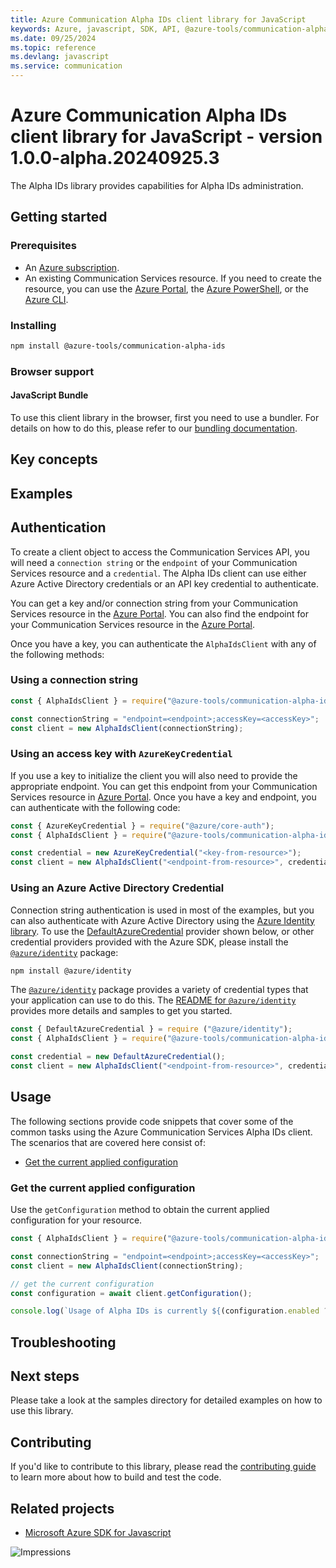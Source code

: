 ```yaml
---
title: Azure Communication Alpha IDs client library for JavaScript
keywords: Azure, javascript, SDK, API, @azure-tools/communication-alpha-ids, communication
ms.date: 09/25/2024
ms.topic: reference
ms.devlang: javascript
ms.service: communication
---
```

# Azure Communication Alpha IDs client library for JavaScript - version 1.0.0-alpha.20240925.3 


The Alpha IDs library provides capabilities for Alpha IDs administration.

## Getting started

### Prerequisites

- An [Azure subscription][azure_sub].
- An existing Communication Services resource. If you need to create the resource, you can use the [Azure Portal][azure_portal], the [Azure PowerShell][azure_powershell], or the [Azure CLI][azure_cli].

### Installing

```bash
npm install @azure-tools/communication-alpha-ids
```

### Browser support

#### JavaScript Bundle

To use this client library in the browser, first you need to use a bundler. For details on how to do this, please refer to our [bundling documentation](https://aka.ms/AzureSDKBundling).

## Key concepts

## Examples

## Authentication

To create a client object to access the Communication Services API, you will need a `connection string` or the `endpoint` of your Communication Services resource and a `credential`. The Alpha IDs client can use either Azure Active Directory credentials or an API key credential to authenticate.

You can get a key and/or connection string from your Communication Services resource in the [Azure Portal][azure_portal]. You can also find the endpoint for your Communication Services resource in the [Azure Portal][azure_portal].

Once you have a key, you can authenticate the `AlphaIdsClient` with any of the following methods:

### Using a connection string

```javascript
const { AlphaIdsClient } = require("@azure-tools/communication-alpha-ids");

const connectionString = "endpoint=<endpoint>;accessKey=<accessKey>";
const client = new AlphaIdsClient(connectionString);
```

### Using an access key with `AzureKeyCredential`

If you use a key to initialize the client you will also need to provide the appropriate endpoint. You can get this endpoint from your Communication Services resource in [Azure Portal][azure_portal]. Once you have a key and endpoint, you can authenticate with the following code:

```javascript
const { AzureKeyCredential } = require("@azure/core-auth");
const { AlphaIdsClient } = require("@azure-tools/communication-alpha-ids");

const credential = new AzureKeyCredential("<key-from-resource>");
const client = new AlphaIdsClient("<endpoint-from-resource>", credential);
```

### Using an Azure Active Directory Credential

Connection string authentication is used in most of the examples, but you can also authenticate with Azure Active Directory using the [Azure Identity library][azure_identity]. To use the [DefaultAzureCredential][defaultazurecredential] provider shown below, or other credential providers provided with the Azure SDK, please install the [`@azure/identity`][azure_identity] package:

```bash
npm install @azure/identity
```

The [`@azure/identity`][azure_identity] package provides a variety of credential types that your application can use to do this. The [README for `@azure/identity`][azure_identity_readme] provides more details and samples to get you started.

```javascript
const { DefaultAzureCredential } = require ("@azure/identity");
const { AlphaIdsClient } = require("@azure-tools/communication-alpha-ids");

const credential = new DefaultAzureCredential();
const client = new AlphaIdsClient("<endpoint-from-resource>", credential);
```

## Usage

The following sections provide code snippets that cover some of the common tasks using the Azure Communication Services Alpha IDs client. The scenarios that are covered here consist of:

- [Get the current applied configuration](#get-the-current-applied-configuration)

### Get the current applied configuration
Use the `getConfiguration` method to obtain the current applied configuration for your resource.

```javascript
const { AlphaIdsClient } = require("@azure-tools/communication-alpha-ids");

const connectionString = "endpoint=<endpoint>;accessKey=<accessKey>";
const client = new AlphaIdsClient(connectionString);

// get the current configuration
const configuration = await client.getConfiguration();

console.log(`Usage of Alpha IDs is currently ${(configuration.enabled ? "enabled" : "disabled")}`);
```

## Troubleshooting

## Next steps

Please take a look at the samples directory for detailed examples on how to use this library.

## Contributing

If you'd like to contribute to this library, please read the [contributing guide](https://github.com/Azure/azure-sdk-for-js/blob/main/CONTRIBUTING.md) to learn more about how to build and test the code.

## Related projects

- [Microsoft Azure SDK for Javascript](https://github.com/Azure/azure-sdk-for-js)

[azure_cli]: /cli/azure
[azure_sub]: https://azure.microsoft.com/free/
[azure_portal]: https://portal.azure.com
[azure_powershell]: /powershell/module/az.communication/new-azcommunicationservice
[defaultazurecredential]: https://github.com/Azure/azure-sdk-for-js/tree/main/sdk/identity/identity#defaultazurecredential
[azure_identity]: https://github.com/Azure/azure-sdk-for-js/tree/main/sdk/identity/identity
[azure_identity_readme]: https://github.com/Azure/azure-sdk-for-js/blob/main/sdk/identity/identity/README.md
![Impressions](https://azure-sdk-impressions.azurewebsites.net/api/impressions/azure-sdk-for-js%2Fsdk%2Fcommunication%2Fcommunication-alpha-ids%2FREADME.png)

